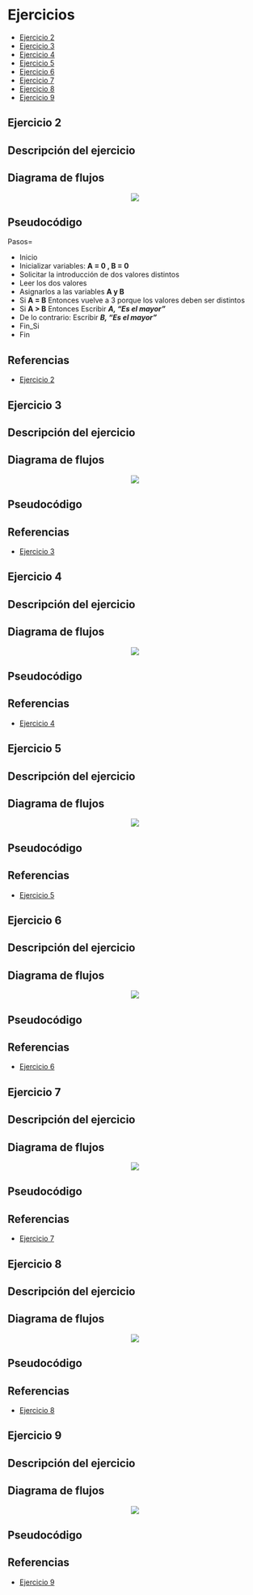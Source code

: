 <div align="justify">

# Ejercicios
- [Ejercicio 2](#ejercicio2)
- [Ejercicio 3](#ejercicio3)
- [Ejercicio 4](#ejercicio4)
- [Ejercicio 5](#ejercicio5)
- [Ejercicio 6](#ejercicio6)
- [Ejercicio 7](#ejercicio7)
- [Ejercicio 8](#ejercicio8)
- [Ejercicio 9](#ejercicio9)

<!-- Ejercicio 2 -->
## Ejercicio 2 <a name="ejercicio2"></a>
## Descripción del ejercicio

## Diagrama de flujos
<div align="center">
<img src="images/Diagrama-flujo.png"/>
</div>

## Pseudocódigo
Pasos=
- Inicio
- Inicializar variables: __A = 0 , B = 0__
- Solicitar la introducción de dos valores distintos
- Leer los dos valores
- Asignarlos a las variables __A y B__
- Si __A = B__ Entonces vuelve a 3 porque los valores deben ser distintos
- Si __A > B__ Entonces Escribir ___A, “Es el mayor”___
- De lo contrario: Escribir ___B, “Es el mayor”___
- Fin_Si
- Fin

## Referencias
- [Ejercicio 2](src/main/java/Ejercicio2.java)

<!-- Ejercicio 3 -->
## Ejercicio 3 <a name="ejercicio3"></a>
## Descripción del ejercicio

## Diagrama de flujos
<div align="center">
<img src="images/Diagrama-flujo.png"/>
</div>

## Pseudocódigo

## Referencias
- [Ejercicio 3](src/main/java/Ejercicio3.java)

<!-- Ejercicio 4 -->
## Ejercicio 4 <a name="ejercicio4"></a>
## Descripción del ejercicio

## Diagrama de flujos
<div align="center">
<img src="images/Diagrama-flujo.png"/>
</div>

## Pseudocódigo

## Referencias
- [Ejercicio 4](src/main/java/Ejercicio4.java)

<!-- Ejercicio 5 -->
## Ejercicio 5 <a name="ejercicio5"></a>
## Descripción del ejercicio

## Diagrama de flujos
<div align="center">
<img src="images/Diagrama-flujo.png"/>
</div>

## Pseudocódigo

## Referencias
- [Ejercicio 5](src/main/java/Ejercicio5.java)

<!-- Ejercicio 6 -->
## Ejercicio 6 <a name="ejercicio6"></a>
## Descripción del ejercicio

## Diagrama de flujos
<div align="center">
<img src="images/Diagrama-flujo.png"/>
</div>

## Pseudocódigo

## Referencias
- [Ejercicio 6](src/main/java/Ejercicio6.java)

<!-- Ejercicio 7 -->
## Ejercicio 7 <a name="ejercicio7"></a>
## Descripción del ejercicio

## Diagrama de flujos
<div align="center">
<img src="images/Diagrama-flujo.png"/>
</div>

## Pseudocódigo

## Referencias
- [Ejercicio 7](src/main/java/Ejercicio7.java)

<!-- Ejercicio 8 -->
## Ejercicio 8 <a name="ejercicio8"></a>
## Descripción del ejercicio

## Diagrama de flujos
<div align="center">
<img src="images/Diagrama-flujo.png"/>
</div>

## Pseudocódigo

## Referencias
- [Ejercicio 8](src/main/java/Ejercicio8.java)

<!-- Ejercicio 9 -->
## Ejercicio 9 <a name="ejercicio9"></a>
## Descripción del ejercicio

## Diagrama de flujos
<div align="center">
<img src="images/Diagrama-flujo.png"/>
</div>

## Pseudocódigo

## Referencias
- [Ejercicio 9](src/main/java/Ejercicio9.java)

</div>